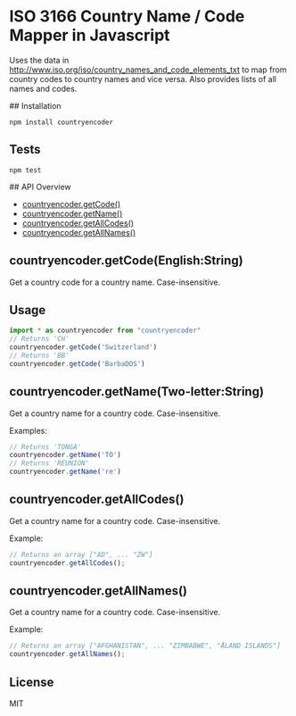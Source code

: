 # ISO 3166 Country Name / Code Mapper in Javascript

Uses the data in http://www.iso.org/iso/country_names_and_code_elements_txt to map from
country codes to country names and vice versa. Also provides lists of all names and codes.

## Installation
```
npm install countryencoder
```

## Tests
```
npm test
```

## API Overview

  - [countryencoder.getCode()](#exportsgetcodeenglishstring)
  - [countryencoder.getName()](#exportsgetnametwoletterstring)
  - [countryencoder.getAllCodes()](#exportsgetallcodes)
  - [countryencoder.getAllNames()](#exportsgetallnames)

## countryencoder.getCode(English:String)

  Get a country code for a country name. Case-insensitive.

## Usage
```js
import * as countryencoder from "countryencoder"
// Returns 'CH'
countryencoder.getCode('Switzerland')
// Returns 'BB'
countryencoder.getCode('BarbaDOS')
```

## countryencoder.getName(Two-letter:String)

  Get a country name for a country code. Case-insensitive.

  Examples:

```js
// Returns 'TONGA'
countryencoder.getName('TO')
// Returns 'RÉUNION'
countryencoder.getName('re')
```

## countryencoder.getAllCodes()

  Get a country name for a country code. Case-insensitive.

  Example:

```js
// Returns an array ["AD", ... "ZW"]
countryencoder.getAllCodes();
```

## countryencoder.getAllNames()

  Get a country name for a country code. Case-insensitive.

  Example:

```js
// Returns an array ["AFGHANISTAN", ... "ZIMBABWE", "ÅLAND ISLANDS"]
countryencoder.getAllNames();
```

## License
MIT
